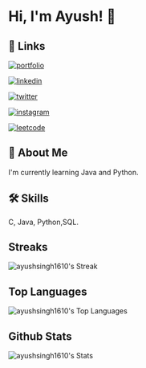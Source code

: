 
# Hi, I'm Ayush! 👋


## 🔗 Links

[![portfolio](https://img.shields.io/badge/bento-logo?style=for-the-badge&logo=Bento&logoColor=black&logoSize=auto&color=%23768CFF)](https://bento.me/ayushsingh1610)

[![linkedin](https://img.shields.io/badge/linkedin-0A66C2?style=for-the-badge&logo=linkedin&logoColor=white)](https://www.linkedin.com/in/ayushsingh1610)

[![twitter](https://img.shields.io/badge/twitter-1DA1F2?style=for-the-badge&logo=twitter&logoColor=white)](https://twitter.com/ayushsingh1610)

[![instagram](https://img.shields.io/badge/instagram-logo?style=for-the-badge&logo=instagram&logoColor=black&logoSize=auto&color=%23E4405F)](https://www.instagram.com/_ayushsingh._.16/)

[![leetcode](https://img.shields.io/badge/leetcode-badge?style=for-the-badge&logo=leetcode&logoColor=black&logoSize=auto&color=%23FFA116)](https://leetcode.com/u/ayushsingh1610/)


## 🚀 About Me
I'm currently learning Java and Python.


## 🛠 Skills
C, Java, Python,SQL.


## Streaks

![ayushsingh1610's Streak](https://github-readme-streak-stats.herokuapp.com/?user=ayushsingh1610&theme=vision-friendly-dark&hide_border=true)

## Top Languages 

![ayushsingh1610's Top Languages](https://github-readme-stats.vercel.app/api/top-langs/?username=ayushsingh1610&theme=vision-friendly-dark&show_icons=true&hide_border=true&layout=compact)

## Github Stats

![ayushsingh1610's Stats](https://github-readme-stats.vercel.app/api?username=ayushsingh1610&theme=vision-friendly-dark&show_icons=&hide_border=true&count_private=true)
